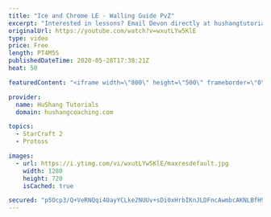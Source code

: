 ```yaml
---
title: "Ice and Chrome LE - Walling Guide PvZ"
excerpt: "Interested in lessons? Email Devon directly at hushangtutorials@outlook.com ------------------------------------------------------------------------------------------------------- Want to support HuShang Tutorials directly? Patreon is a website where you can contribute a monthly donation that will help"
originalUrl: https://youtube.com/watch?v=wxutLYw5KlE
type: video
price: Free
length: PT4M5S
publishedDateTime: 2020-05-28T17:38:21Z
heat: 50

featuredContent: "<iframe width=\"800\" height=\"500\" frameborder=\"0\" src=\"https://www.youtube.com/embed/wxutLYw5KlE\" allow=\"accelerometer; autoplay; encrypted-media; gyroscope; picture-in-picture\" allowfullscreen></iframe>"

provider:
  name: HuShang Tutorials
  domain: hushangcoaching.com

topics:
  - StarCraft 2
  - Protoss

images:
  - url: https://i.ytimg.com/vi/wxutLYw5KlE/maxresdefault.jpg
    width: 1280
    height: 720
    isCached: true

secured: "p5Ocp3/Q+VeRNQqi4OayYCLke2NUUv+sDi0xHrbIKnJLDFncAwmbcAKNLBfH9+zqOe5dT+l070jUyP7gaQuPrvMoU83+AOar8cRPPoNNkXd5kFP6h3uZg+gBkKstI9BGv90jzNcToXgizOBo0PD/mkYU37BXXdS1JNfNiFn92Xv1VHJKqRx+WzwxqGt1uKhtz77OSUJZCyLKx60mrYbRXzdRa/AcokvqKQK/vVJRud8n8HexeCF/VBLIpKL9XtOLgmgfGz1hRbTN7S1y6W/+23XijqKwzqKlN0TvDyx4lWmuuR5t4//73Lveb+9gu5pKXnjxRr9PbQznxAw93uLshUTrdk1a0Orm6zqUGT6jNlaHf1ocHVpQ/cqRElrFLDnvn7slZ52GExpyc36psaMYePOoODc2RDu50IcdYMLba0o=;T+3j59Kc3qVYPjAx2lxQ1w=="
---
```


